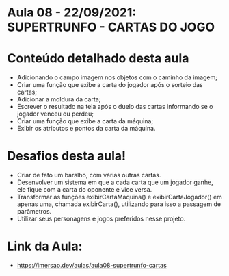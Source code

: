 # Aula 08 - 22/09/2021: SUPERTRUNFO - CARTAS DO JOGO

# Conteúdo detalhado desta aula

- Adicionando o campo imagem nos objetos com o caminho da imagem;
- Criar uma função que exibe a carta do jogador após o sorteio das cartas;
- Adicionar a moldura da carta;
- Escrever o resultado na tela após o duelo das cartas informando se o jogador venceu ou perdeu;
- Criar uma função que exibe a carta da máquina;
- Exibir os atributos e pontos da carta da máquina.


# Desafios desta aula!

- Criar de fato um baralho, com várias outras cartas.
- Desenvolver um sistema em que a cada carta que um jogador ganhe, ele fique com a carta do oponente e vice versa.
- Transformar as funções exibirCartaMaquina() e exibirCartaJogador() em apenas uma, chamada exibirCarta(), utilizando para isso a passagem de parâmetros.
- Utilizar seus personagens e jogos preferidos nesse projeto.

# Link da Aula:

- https://imersao.dev/aulas/aula08-supertrunfo-cartas
